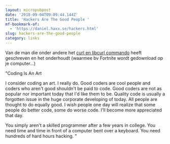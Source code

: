 ```yaml
---
layout: micropubpost
date: '2018-09-04T09:09:44.144Z'
title: 'Hackers Are The Good People '
mf-bookmark-of:
  - 'https://daniel.haxx.se/hackers.html'
slug: hackers-are-the-good-people
category: links
---
```

Van de man die onder andere het [curl en libcurl commando](https://curl.haxx.se/) heeft geschreven en het onderhoudt (waarmee bv Fortnite wordt gedownload op je computer...)

&quot;Coding Is An Art

I consider coding an art. I really do. Good coders are cool people and coders who aren&#39;t good shouldn&#39;t be paid to code. Good coders are not as popular nor important today that I&#39;d like them to be. Quality code is usually a forgotten issue in the huge corporate developing of today. All people are thought to do equally good. I wish people one day will realize that some people do better code, some do worse code. I&#39;ll become more appreciated that day.

You simply aren&#39;t a skilled programmer after a few years in college. You need time and time in front of a computer bent over a keyboard. You need hundreds of hard hours hacking. &quot;

